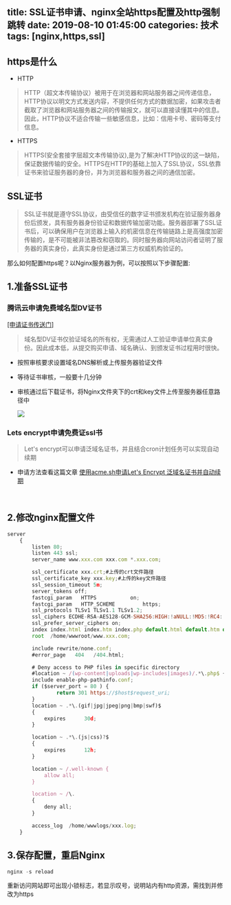 title: SSL证书申请、nginx全站https配置及http强制跳转
date: 2019-08-10 01:45:00
categories: 技术
tags: [nginx,https,ssl]
---
## https是什么
* HTTP 
> HTTP（超文本传输协议）被用于在浏览器和网站服务器之间传递信息，HTTP协议以明文方式发送内容，不提供任何方式的数据加密，如果攻击者截取了浏览器和网站服务器之间的传输报文，就可以直接读懂其中的信息。因此，HTTP协议不适合传输一些敏感信息，比如：信用卡号、密码等支付信息。
* HTTPS
>HTTPS(安全套接字层超文本传输协议),是为了解决HTTP协议的这一缺陷，保证数据传输的安全。HTTPS在HTTP的基础上加入了SSL协议，SSL依靠证书来验证服务器的身份，并为浏览器和服务器之间的通信加密。

## SSL证书
>SSL证书就是遵守SSL协议，由受信任的数字证书颁发机构在验证服务器身份后颁发，具有服务器身份验证和数据传输加密功能。服务器部署了SSL证书后，可以确保用户在浏览器上输入的机密信息在传输链路上是高强度加密传输的，是不可能被非法篡改和窃取的。同时服务器向网站访问者证明了服务器的真实身份，此真实身份是通过第三方权威机构验证的。

那么如何配置https呢？以Nginx服务器为例，可以按照以下步骤配置:
## 1.准备SSL证书

### 腾讯云申请免费域名型DV证书 
 [\[申请证书传送门\]][2]
>域名型DV证书仅验证域名的所有权，无需通过人工验证申请单位真实身份。因此成本低，从提交购买申请、域名确认、到颁发证书过程用时很快。
 * 按照审核要求设置域名DNS解析或上传服务器验证文件
 * 等待证书审核，一般要十几分钟
 * 审核通过后下载证书，将Nginx文件夹下的crt和key文件上传至服务器任意路径中  

   
   ![](test.jpg)
   

### Lets encrypt申请免费证ssl书
 
 >Let's encrypt可以申请泛域名证书，并且结合cron计划任务可以实现自动续期
 * 申请方法查看这篇文章
 <a href="https://sudo.plus/archives/159.html" target="_blank">使用acme.sh申请Let's Encrypt 泛域名证书并自动续期</a>
<br>
 
  
## 2.修改nginx配置文件
```javascript
server
    {
        listen 80;
        listen 443 ssl;
        server_name www.xxx.com xxx.com *.xxx.com;

        ssl_certificate xxx.crt;#上传的crt文件路径
        ssl_certificate_key xxx.key;#上传的key文件路径
        ssl_session_timeout 5m;
        server_tokens off;
        fastcgi_param   HTTPS           on;
        fastcgi_param   HTTP_SCHEME         https;
        ssl_protocols TLSv1 TLSv1.1 TLSv1.2;
        ssl_ciphers ECDHE-RSA-AES128-GCM-SHA256:HIGH:!aNULL:!MD5:!RC4:!DHE;
        ssl_prefer_server_ciphers on;    
        index index.html index.htm index.php default.html default.htm default.php;
        root  /home/wwwroot/www.xxx.com;

        include rewrite/none.conf;
        #error_page   404   /404.html;

        # Deny access to PHP files in specific directory
        #location ~ /(wp-content|uploads|wp-includes|images)/.*\.php$ { deny all; }
        include enable-php-pathinfo.conf;
        if ($server_port = 80 ) {
                return 301 https://$host$request_uri;
        }
        location ~ .*\.(gif|jpg|jpeg|png|bmp|swf)$
        {
            expires      30d;
        }

        location ~ .*\.(js|css)?$
        {
            expires      12h;
        }

        location ~ /.well-known {
            allow all;
        }

        location ~ /\.
        {
            deny all;
        }

        access_log  /home/wwwlogs/xxx.log;
    }
```
## 3.保存配置，重启Nginx
```c
nginx -s reload
```
重新访问网站即可出现小锁标志，若显示叹号，说明站内有http资源，需找到并修改为https


  [1]: https://upload.wikimedia.org/wikipedia/commons/thumb/d/da/Internet2.jpg/220px-Internet2.jpg
  [2]: https://buy.cloud.tencent.com/ssl?fromSource=ssl
  [3]: https://sudo.plus/usr/uploads/2019/08/3552413617.png
